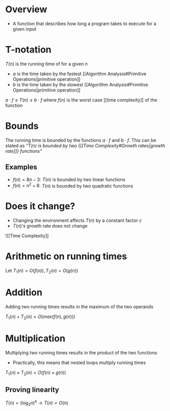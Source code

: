 # Overview
- A function that describes how long a program takes to execute for a given input

# T-notation
$T(n)$ is the running time of for a given $n$
- $a$ is the time taken by the fastest [[Algorithm Analysis#Primitive Operations|primitive operation]]
- $b$ is the time taken by the slowest [[Algorithm Analysis#Primitive Operations|primitive operation]]

$a \cdot f \le T(n) \le b \cdot f$
	where $f(n)$ is the worst case [[time complexity]] of the function

# Bounds
The running time is bounded by the functions $a \cdot f$ and $b \cdot f$. This can be stated as *"$T(n)$ is bounded by two {[[Time Complexity#Growth rates|growth rate]]} functions"*

## Examples
- $f(n) = 8n - 3$: $T(n)$ is bounded by two linear functions
- $f(n) = n^{2} + 8$: $T(n)$ is bounded by two quadratic functions

# Does it change?
- Changing the environment affects $T(n)$ by a constant factor $c$
- $T(n)$'s growth rate does not change

![[Time Complexity]]

# Arithmetic on running times
Let $T_{1}(n) = O(f(n)), T_{2}(n) = O(g(n))$
# Addition
Adding two running times results in the maximum of the two operands

$T_{1}(n) + T_{2}(n) = O(max(f(n), g(n)))$

# Multiplication
Multiplying two running times results in the product of the two functions
- Practically, this means that nested loops multiply running times

$T_{1}(n) \times T_{2}(n) = O(f(n) \times g(n))$

## Proving linearity 
$T(n) = (\log_{2} n)^{k} \rightarrow T(n) = O(n)$